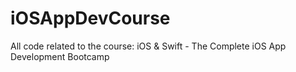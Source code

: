 # iOSAppDevCourse
All code related to the course: iOS &amp; Swift - The Complete iOS App Development Bootcamp
